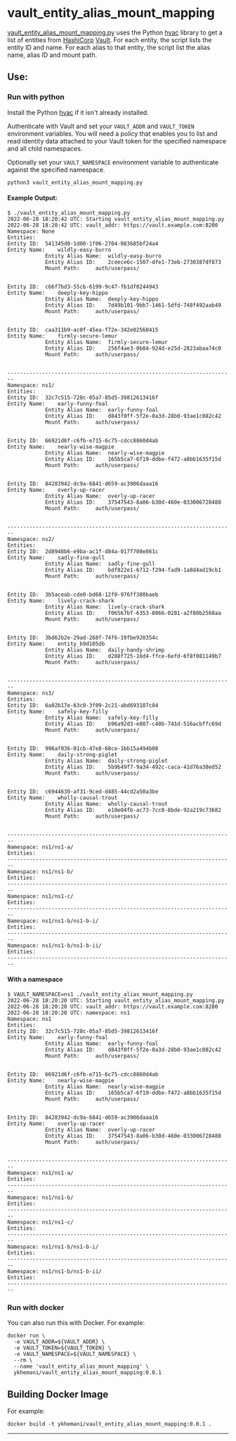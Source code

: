 # vault_entity_alias_mount_mapping

[vault_entity_alias_mount_mapping.py](vault_entity_alias_mount_mapping.py) uses the Python [hvac](https://hvac.readthedocs.io/en/stable/index.html) library to get a list of entities from [HashiCorp](https://hashicorp.com) [Vault](https://vaultproject.io). For each entity, the script lists the entity ID and name. For each alias to that entity, the script list the alias name, alias ID and mount path.

## Use:

### Run with python

Install the Python [hvac](https://hvac.readthedocs.io/en/stable/index.html) if it isn't already installed.

Authenticate with Vault and set your `VAULT_ADDR` and `VAULT_TOKEN` environment variables. You will need a policy that enables you to list and read identity data attached to your Vault token for the specified namespace and all child namespaces.

Optionally set your `VAULT_NAMESPACE` environment variable to authenticate against the specified namespace.

```
python3 vault_entity_alias_mount_mapping.py
```

#### Example Output:
```
$ ./vault_entity_alias_mount_mapping.py 
2022-06-28 18:20:42 UTC: Starting vault_entity_alias_mount_mapping.py
2022-06-28 18:20:42 UTC: vault_addr: https://vault.example.com:8200
Namespace: None
Entities:
Entity ID:	541345d0-1d00-1f06-2704-083685bf24a4
Entity Name:	wildly-easy-burro
			Entity Alias Name:	wildly-easy-burro
			Entity Alias ID:	2ceece6c-1507-dfe1-73eb-2730387df873
			Mount Path:		auth/userpass/


Entity ID:	c66f7bd3-55cb-6199-9c47-fb1df0244943
Entity Name:	deeply-key-hippo
			Entity Alias Name:	deeply-key-hippo
			Entity Alias ID:	7d49b101-9bb7-1461-5dfd-748f492aab49
			Mount Path:		auth/userpass/


Entity ID:	caa311b9-ac0f-45ea-f72e-342e02560415
Entity Name:	firmly-secure-lemur
			Entity Alias Name:	firmly-secure-lemur
			Entity Alias ID:	256f4ae3-0b84-924d-e25d-2823abaa74c0
			Mount Path:		auth/userpass/


------------------------------------------------------------------------
Namespace: ns1/
Entities:
Entity ID:	32c7c515-728c-05a7-85d5-39812613416f
Entity Name:	early-funny-foal
			Entity Alias Name:	early-funny-foal
			Entity Alias ID:	d843f0ff-5f2e-0a3d-28b0-93ae1c082c42
			Mount Path:		auth/userpass/


Entity ID:	66921d6f-c6fb-e715-6c75-cdcc8860d4ab
Entity Name:	nearly-wise-magpie
			Entity Alias Name:	nearly-wise-magpie
			Entity Alias ID:	165b5ca7-6f19-ddbe-f472-a8bb1635f15d
			Mount Path:		auth/userpass/


Entity ID:	84283942-dc9a-6841-d659-ac3906daaa16
Entity Name:	overly-up-racer
			Entity Alias Name:	overly-up-racer
			Entity Alias ID:	37547543-8a06-b30d-460e-033006728488
			Mount Path:		auth/userpass/


------------------------------------------------------------------------
Namespace: ns2/
Entities:
Entity ID:	2d8948b6-e9ba-ac1f-d84a-017f708e861c
Entity Name:	sadly-fine-gull
			Entity Alias Name:	sadly-fine-gull
			Entity Alias ID:	bdf822e1-6712-f294-fad9-1a8d4ad19cb1
			Mount Path:		auth/userpass/


Entity ID:	3b5aceab-cde0-bd68-12f0-976ff380baeb
Entity Name:	lively-crack-shark
			Entity Alias Name:	lively-crack-shark
			Entity Alias ID:	f06567bf-6353-8066-0281-a2f80b2568aa
			Mount Path:		auth/userpass/


Entity ID:	3bd62b2e-29ad-268f-74f6-19fbe920354c
Entity Name:	entity_b9d105db
			Entity Alias Name:	daily-handy-shrimp
			Entity Alias ID:	d288f725-16d4-ffce-6efd-6f8f081149b7
			Mount Path:		auth/userpass/


------------------------------------------------------------------------
Namespace: ns3/
Entities:
Entity ID:	6a02b17e-63c0-3f09-2c21-abd693107c84
Entity Name:	safely-key-filly
			Entity Alias Name:	safely-key-filly
			Entity Alias ID:	b96a92d3-e807-c40b-741d-516acbffc69d
			Mount Path:		auth/userpass/


Entity ID:	996af036-01cb-47e8-68ce-1bb15a494b08
Entity Name:	daily-strong-piglet
			Entity Alias Name:	daily-strong-piglet
			Entity Alias ID:	5b9b49f7-9a34-492c-caca-41d76a30ed52
			Mount Path:		auth/userpass/


Entity ID:	c6944630-af31-9ced-d485-44cd2a50a3be
Entity Name:	wholly-causal-trout
			Entity Alias Name:	wholly-causal-trout
			Entity Alias ID:	e10e04fb-ac73-7cc0-8bde-92a219c73682
			Mount Path:		auth/userpass/


------------------------------------------------------------------------
Namespace: ns1/ns1-a/
Entities:
------------------------------------------------------------------------
Namespace: ns1/ns1-b/
Entities:
------------------------------------------------------------------------
Namespace: ns1/ns1-c/
Entities:
------------------------------------------------------------------------
Namespace: ns1/ns1-b/ns1-b-i/
Entities:
------------------------------------------------------------------------
Namespace: ns1/ns1-b/ns1-b-ii/
Entities:
------------------------------------------------------------------------
```

#### With a namespace
```
$ VAULT_NAMESPACE=ns1 ./vault_entity_alias_mount_mapping.py 
2022-06-28 18:20:20 UTC: Starting vault_entity_alias_mount_mapping.py
2022-06-28 18:20:20 UTC: vault_addr: https://vault.example.com:8200
2022-06-28 18:20:20 UTC: namespace: ns1
Namespace: ns1
Entities:
Entity ID:	32c7c515-728c-05a7-85d5-39812613416f
Entity Name:	early-funny-foal
			Entity Alias Name:	early-funny-foal
			Entity Alias ID:	d843f0ff-5f2e-0a3d-28b0-93ae1c082c42
			Mount Path:		auth/userpass/


Entity ID:	66921d6f-c6fb-e715-6c75-cdcc8860d4ab
Entity Name:	nearly-wise-magpie
			Entity Alias Name:	nearly-wise-magpie
			Entity Alias ID:	165b5ca7-6f19-ddbe-f472-a8bb1635f15d
			Mount Path:		auth/userpass/


Entity ID:	84283942-dc9a-6841-d659-ac3906daaa16
Entity Name:	overly-up-racer
			Entity Alias Name:	overly-up-racer
			Entity Alias ID:	37547543-8a06-b30d-460e-033006728488
			Mount Path:		auth/userpass/


------------------------------------------------------------------------
Namespace: ns1/ns1-a/
Entities:
------------------------------------------------------------------------
Namespace: ns1/ns1-b/
Entities:
------------------------------------------------------------------------
Namespace: ns1/ns1-c/
Entities:
------------------------------------------------------------------------
Namespace: ns1/ns1-b/ns1-b-i/
Entities:
------------------------------------------------------------------------
Namespace: ns1/ns1-b/ns1-b-ii/
Entities:
------------------------------------------------------------------------
```

### Run with docker

You can also run this with Docker. For example:
```
docker run \
  -e VAULT_ADDR=${VAULT_ADDR} \
  -e VAULT_TOKEN=${VAULT_TOKEN} \
  -e VAULT_NAMESPACE=${VAULT_NAMESPACE} \
  --rm \
  --name 'vault_entity_alias_mount_mapping' \
  ykhemani/vault_entity_alias_mount_mapping:0.0.1
```

## Building Docker Image

For example:

```
docker build -t ykhemani/vault_entity_alias_mount_mapping:0.0.1 .
```

---
